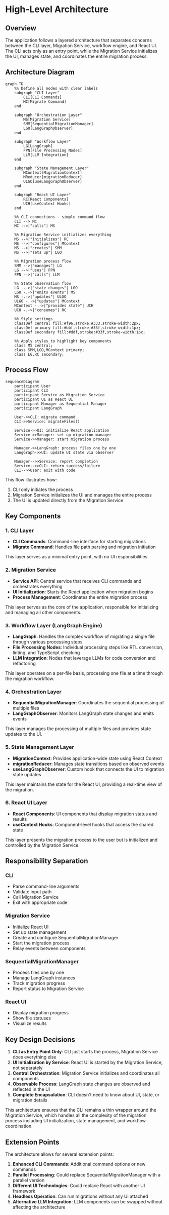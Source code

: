 # High-Level Architecture

## Overview

The application follows a layered architecture that separates concerns between the CLI layer, Migration Service, workflow engine, and React UI. The CLI acts only as an entry point, while the Migration Service initializes the UI, manages state, and coordinates the entire migration process.

## Architecture Diagram

```mermaid
graph TD
    %% Define all nodes with clear labels
    subgraph "CLI Layer"
        CLI[CLI Commands]
        MC[Migrate Command]
    end
    
    subgraph "Orchestration Layer"
        MS[Migration Service]
        SMM[SequentialMigrationManager]
        LGO[LangGraphObserver]
    end
    
    subgraph "Workflow Layer"
        LG[LangGraph]
        FPN[File Processing Nodes]
        LLM[LLM Integration]
    end
    
    subgraph "State Management Layer"
        MContext[MigrationContext]
        MReducer[migrationReducer]
        ULGO[useLangGraphObserver]
    end
    
    subgraph "React UI Layer"
        RC[React Components]
        UCH[useContext Hooks]
    end
    
    %% CLI connections - simple command flow
    CLI --> MC
    MC -->|"calls"| MS
    
    %% Migration Service initializes everything
    MS -->|"initializes"| RC
    MS -->|"configures"| MContext
    MS -->|"creates"| SMM
    MS -->|"sets up"| LGO
    
    %% Migration process flow
    SMM -->|"manages"| LG
    LG -->|"uses"| FPN
    FPN -->|"calls"| LLM
    
    %% State observation flow
    LG -.->|"state changes"| LGO
    LGO -.->|"emits events"| MS
    MS -.->|"updates"| ULGO
    ULGO -.->|"updates"| MContext
    MContext -.->|"provides state"| UCH
    UCH -.->|"consumes"| RC
    
    %% Style settings
    classDef central fill:#f96,stroke:#333,stroke-width:2px;
    classDef primary fill:#bbf,stroke:#33f,stroke-width:1px;
    classDef secondary fill:#ddf,stroke:#33f,stroke-width:1px;
    
    %% Apply styles to highlight key components
    class MS central;
    class SMM,LGO,MContext primary;
    class LG,RC secondary;
```

## Process Flow

```mermaid
sequenceDiagram
    participant User
    participant CLI
    participant Service as Migration Service
    participant UI as React UI
    participant Manager as Sequential Manager
    participant LangGraph
    
    User->>CLI: migrate command
    CLI->>Service: migrateFiles()
    
    Service->>UI: initialize React application
    Service->>Manager: set up migration manager
    Service->>Manager: start migration process
    
    Manager->>LangGraph: process files one by one
    LangGraph->>UI: update UI state via observer
    
    Manager-->>Service: report completion
    Service-->>CLI: return success/failure
    CLI-->>User: exit with code
```

This flow illustrates how:
1. CLI only initiates the process
2. Migration Service initializes the UI and manages the entire process
3. The UI is updated directly from the Migration Service

## Key Components

### 1. CLI Layer

- **CLI Commands**: Command-line interface for starting migrations
- **Migrate Command**: Handles file path parsing and migration initiation

This layer serves as a minimal entry point, with no UI responsibilities.

### 2. Migration Service

- **Service API**: Central service that receives CLI commands and orchestrates everything
- **UI Initialization**: Starts the React application when migration begins
- **Process Management**: Coordinates the entire migration process

This layer serves as the core of the application, responsible for initializing and managing all other components.

### 3. Workflow Layer (LangGraph Engine)

- **LangGraph**: Handles the complex workflow of migrating a single file through various processing steps
- **File Processing Nodes**: Individual processing steps like RTL conversion, linting, and TypeScript checking
- **LLM Integration**: Nodes that leverage LLMs for code conversion and refactoring

This layer operates on a per-file basis, processing one file at a time through the migration workflow.

### 4. Orchestration Layer

- **SequentialMigrationManager**: Coordinates the sequential processing of multiple files
- **LangGraphObserver**: Monitors LangGraph state changes and emits events

This layer manages the processing of multiple files and provides state updates to the UI.

### 5. State Management Layer

- **MigrationContext**: Provides application-wide state using React Context
- **migrationReducer**: Manages state transitions based on observed events
- **useLangGraphObserver**: Custom hook that connects the UI to migration state updates

This layer maintains the state for the React UI, providing a real-time view of the migration.

### 6. React UI Layer

- **React Components**: UI components that display migration status and results
- **useContext Hooks**: Component-level hooks that access the shared state

This layer presents the migration process to the user but is initialized and controlled by the Migration Service.

## Responsibility Separation

### CLI
- Parse command-line arguments
- Validate input path
- Call Migration Service
- Exit with appropriate code

### Migration Service
- Initialize React UI
- Set up state management
- Create and configure SequentialMigrationManager
- Start the migration process
- Relay events between components

### SequentialMigrationManager
- Process files one by one
- Manage LangGraph instances
- Track migration progress
- Report status to Migration Service

### React UI
- Display migration progress
- Show file statuses
- Visualize results

## Key Design Decisions

1. **CLI as Entry Point Only**: CLI just starts the process, Migration Service does everything else
2. **UI Initialization by Service**: React UI is started by the Migration Service, not separately
3. **Central Orchestration**: Migration Service initializes and coordinates all components
4. **Observable Process**: LangGraph state changes are observed and reflected in the UI
5. **Complete Encapsulation**: CLI doesn't need to know about UI, state, or migration details

This architecture ensures that the CLI remains a thin wrapper around the Migration Service, which handles all the complexity of the migration process including UI initialization, state management, and workflow coordination.

## Extension Points

The architecture allows for several extension points:

1. **Enhanced CLI Commands**: Additional command options or new commands
2. **Parallel Processing**: Could replace SequentialMigrationManager with a parallel version
3. **Different UI Technologies**: Could replace React with another UI framework
4. **Headless Operation**: Can run migrations without any UI attached
5. **Alternative LLM Integration**: LLM components can be swapped without affecting the architecture 